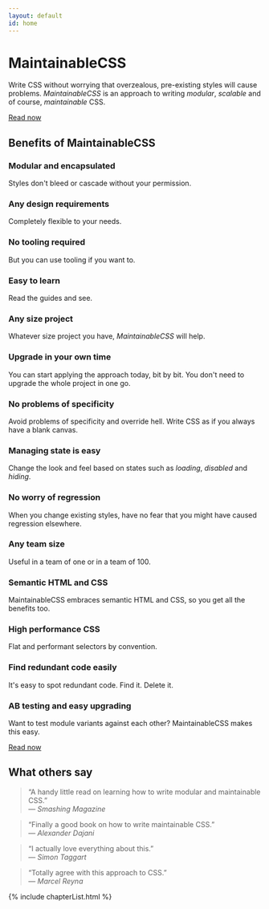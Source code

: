 ```yaml
---
layout: default
id: home
---
```


<div class="hero">
	<h1>MaintainableCSS</h1>
	<p>Write CSS without worrying that overzealous, pre-existing styles will cause problems. <em>MaintainableCSS</em> is an approach to writing <em>modular</em>, <em>scalable</em> and of course, <em>maintainable</em> CSS.</p>
	<a class="hero-button" href="/chapters/introduction/">Read now</a>
</div>
<!--
	<h2>Maintainable &mdash; Adjective</h2>
	<p>Keep in good condition. Keep at the same level.</p>
-->

<div class="benefits">
	<h2>Benefits of MaintainableCSS</h2>
	<div class="benefits-wrapper">
		<div class="benefit">
			<h3>Modular and encapsulated</h3>
			<p>Styles don't bleed or cascade without your permission.</p>
		</div>
		<div class="benefit">
			<h3>Any design requirements</h3>
			<p>Completely flexible to your needs.</p>
		</div>
		<div class="benefit">
			<h3>No tooling required</h3>
			<p>But you can use tooling if you want to.</p>
		</div>
		<div class="benefit">
			<h3>Easy to learn</h3>
			<p>Read the guides and see.</p>
		</div>
		<div class="benefit">
			<h3>Any size project</h3>
			<p>Whatever size project you have, <em>MaintainableCSS</em> will help.</p>
		</div>
		<div class="benefit">
			<h3>Upgrade in your own time</h3>
			<p>You can start applying the approach today, bit by bit. You don't need to upgrade the whole project in one go.</p>
		</div>
		<div class="benefit">
			<h3>No problems of specificity</h3>
			<p>Avoid problems of specificity and override hell. Write CSS as if you always have a blank canvas.</p>
		</div>
		<div class="benefit">
			<h3>Managing state is easy</h3>
			<p>Change the look and feel based on states such as <em>loading</em>, <em>disabled</em> and <em>hiding</em>.</p>
		</div>
		<div class="benefit">
			<h3>No worry of regression</h3>
			<p>When you change existing styles, have no fear that you might have caused regression elsewhere.</p>
		</div>
		<div class="benefit">
			<h3>Any team size</h3>
			<p>Useful in a team of one or in a team of 100.</p>
		</div>
		<div class="benefit">
			<h3>Semantic HTML and CSS</h3>
			<p>MaintainableCSS embraces semantic HTML and CSS, so you get all the benefits too.</p>
		</div>
		<div class="benefit">
			<h3>High performance CSS</h3>
			<p>Flat and performant selectors by convention.</p>
		</div>
		<div class="benefit">
			<h3>Find redundant code easily</h3>
			<p>It's easy to spot redundant code. Find it. Delete it.</p>
		</div>
		<div class="benefit">
			<h3>AB testing and easy upgrading</h3>
			<p>Want to test module variants against each other? MaintainableCSS makes this easy.</p>
		</div>
		<a class="benefit-readNowButton" href="/chapters/introduction">Read now</a>
	</div>
</div>
<div class="recommendations">
	<h2 class="recommendations-title">What others say</h2>
	<div class="recommendations-item">
		<blockquote>
			<p>&ldquo;A handy little read on learning how to write modular and maintainable CSS.&rdquo;
			<br>&mdash; <cite>Smashing Magazine</cite>
			</p>
		</blockquote>
	</div>
	<div class="recommendations-item">
		<blockquote>
			<p>&ldquo;Finally a good book on how to write maintainable CSS.&rdquo;
			<br>&mdash; <cite>Alexander Dajani</cite>
			</p>
		</blockquote>
	</div>
	<div class="recommendations-item">
		<blockquote>
			<p>&ldquo;I actually love everything about this.&rdquo;
			<br>&mdash; <cite>Simon Taggart</cite>
			</p>
		</blockquote>
	</div>
	<div class="recommendations-item">
		<blockquote>
			<p>&ldquo;Totally agree with this approach to CSS.&rdquo;
			<br>&mdash; <cite>Marcel Reyna</cite>
			</p>
		</blockquote>
	</div>
</div>

{% include chapterList.html %}

<!-- <div class="gotQuestion">
	<div class="gotQuestion-inner">
		<h2>Got a question, issue or suggestion?</h2>
		<p>Just <a href="http://github.com/adamsilver/maintainablecss.com/issues/new/">raise an issue for discussion</a> on Github.</p>
	</div>
</div> -->